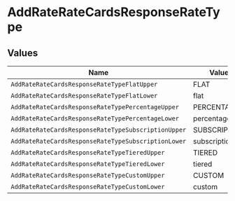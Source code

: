 # AddRateRateCardsResponseRateType


## Values

| Name                                                | Value                                               |
| --------------------------------------------------- | --------------------------------------------------- |
| `AddRateRateCardsResponseRateTypeFlatUpper`         | FLAT                                                |
| `AddRateRateCardsResponseRateTypeFlatLower`         | flat                                                |
| `AddRateRateCardsResponseRateTypePercentageUpper`   | PERCENTAGE                                          |
| `AddRateRateCardsResponseRateTypePercentageLower`   | percentage                                          |
| `AddRateRateCardsResponseRateTypeSubscriptionUpper` | SUBSCRIPTION                                        |
| `AddRateRateCardsResponseRateTypeSubscriptionLower` | subscription                                        |
| `AddRateRateCardsResponseRateTypeTieredUpper`       | TIERED                                              |
| `AddRateRateCardsResponseRateTypeTieredLower`       | tiered                                              |
| `AddRateRateCardsResponseRateTypeCustomUpper`       | CUSTOM                                              |
| `AddRateRateCardsResponseRateTypeCustomLower`       | custom                                              |